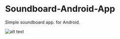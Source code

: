 # Soundboard-Android-App
Simple soundboard app. for Android.

![alt text](https://i.imgur.com/dOB2mlz.jpg)
